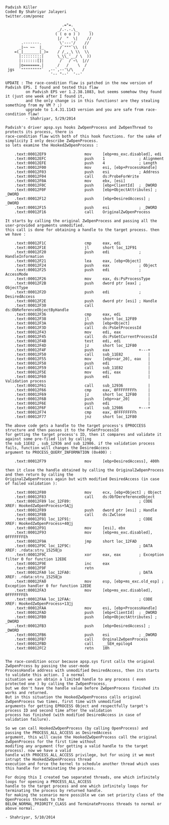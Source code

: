     Padvish Killer
    Coded By Shahriyar Jalayeri
    twitter.com/ponez
	
							 .="=.
						   _/.-.-.\_     _
						  ( ( o o ) )    ))
						   |/  "  \|    //
		   .-------.        \'---'/    //
		  _|~~ ~~  |_       /`"""`\\  ((
		=(_|_______|_)=    / /_,_\ \\  \\
		  |:::::::::|      \_\\_'__/ \  ))
		  |:::::::[]|       /`  /`~\  |//
		  |o=======.|      /   /    \  /
	 jgs  `"""""""""`  ,--`,--'\/\    /
						'-- "--'  '--'
	
	UPDATE : The race-condition flaw is patched in the new version of Padvish EPS. I found and tested this flaw
	         on Padvish EPS ver 1.2.38.1083, but seems somehow they found it (just one week after I found it,
			 and the only change is in this functions! are they stealing something from my VM ? ;) 
			 upgrade to 1.4.31.1143 version and you are safe from race-condition flaw!
			 - Shahriyar, 5/29/2014
	
    Padvish's driver apsp.sys hooks ZwOpenProcess and ZwOpenThread to protects its process, there is 
	race-condition flaw with both of this hook functions. for the sake of simplicity I only describe ZwOpenProcess.
    so lets examine the HookedZwOpenProcess :

        .text:00012EF9                 mov     [ebp+ms_exc.disabled], edi
        .text:00012EFC                 push    1               ; Alignment
        .text:00012EFE                 push    4               ; Length
        .text:00012F00                 mov     esi, [ebp+ProcessHandle]
        .text:00012F03                 push    esi             ; Address
        .text:00012F04                 call    ds:ProbeForWrite
        .text:00012F0A                 mov     ebx, [esi]
        .text:00012F0C                 push    [ebp+ClientId]  ; _DWORD
        .text:00012F0F                 push    [ebp+ObjectAttributes] ; _DWORD
        .text:00012F12                 push    [ebp+DesiredAccess] ; _DWORD
        .text:00012F15                 push    esi             ; _DWORD
        .text:00012F16                 call    OriginalZwOpenProcess

    It starts by calling the original ZwOpenProcess and passing all the user-provided arguments unmodified.
    this call is done for obtaining a handle to the target process. then we have :

        .text:00012F1C                 cmp     eax, edi
        .text:00012F1E                 jl      short loc_12F91
        .text:00012F20                 push    edi             ; HandleInformation
        .text:00012F21                 lea     eax, [ebp+Object]
        .text:00012F24                 push    eax             ; Object
        .text:00012F25                 push    edi             ; AccessMode
        .text:00012F26                 mov     eax, ds:PsProcessType
        .text:00012F2B                 push    dword ptr [eax] ; ObjectType
        .text:00012F2D                 push    edi             ; DesiredAccess
        .text:00012F2E                 push    dword ptr [esi] ; Handle
        .text:00012F30                 call    ds:ObReferenceObjectByHandle
        .text:00012F36                 cmp     eax, edi
        .text:00012F38                 jl      short loc_12F89
        .text:00012F3A                 push    [ebp+Object]
        .text:00012F3D                 call    ds:PsGetProcessId
        .text:00012F43                 mov     edi, eax
        .text:00012F45                 call    ds:PsGetCurrentProcessId
        .text:00012F4B                 test    edi, edi
        .text:00012F4D                 jz      short loc_12F80
        .text:00012F4F                 push    eax             +---+
        .text:00012F50                 call    sub_11E82           |
        .text:00012F55                 mov     [ebp+>ar_20], eax   |
        .text:00012F58                 push    edi                 |
        .text:00012F59                 call    sub_11E82           |
        .text:00012F5E                 mov     edi, eax            |
        .text:00012F60                 push    edi                 |     Validation process
        .text:00012F61                 call    sub_12936           |
        .text:00012F66                 cmp     eax, 0FFFFFFFFh     |
        .text:00012F69                 jz      short loc_12F80     |
        .text:00012F6B                 push    [ebp+>ar_20]        |
        .text:00012F6E                 push    edi                 |
        .text:00012F6F                 call    sub_12986       +---+
        .text:00012F74                 cmp     eax, 0FFFFFFFFh
        .text:00012F77                 jnz     short loc_12F80

    The above code gets a handle to the target process's EPROCCESS structure and then passes it to the PsGetProcessId
    for getting the target process's ID, then it compares and validate it against some pre-filed list by calling 
    the sub_11E82 , sub_12936 and sub_12986. if the validation process fails, function will changes the DesiredAccess
    argument to PROCESS_QUERY_INFORMATION (0x400) :

        .text:00012F79                 mov     [ebp+DesiredAccess], 400h

    then it close the handle obtained by calling the OriginalZwOpenProcess and then return by calling the 
    OriginalZwOpenProcess again but with modified DesiredAccess (in case of failed validation ):

        .text:00012F80                 mov     ecx, [ebp+Object] ; Object
        .text:00012F83                 call    ds:ObfDereferenceObject
        .text:00012F89 loc_12F89:                              ; CODE XREF: HookedZwOpenProcess+5Aj
        .text:00012F89                 push    dword ptr [esi] ; Handle
        .text:00012F8B                 call    ds:ZwClose
        .text:00012F91 loc_12F91:                              ; CODE XREF: HookedZwOpenProcess+40j
        .text:00012F91                 mov     [esi], ebx
        .text:00012F93                 mov     [ebp+ms_exc.disabled], 0FFFFFFFEh
        .text:00012F9A                 jmp     short loc_12FAD
        .text:00012F9C loc_12F9C:                              ; DATA XREF: .rdata:stru_15258o
        .text:00012F9C                 xor     eax, eax        ; Exception filter 0 for function 12EDE
        .text:00012F9E                 inc     eax
        .text:00012F9F                 retn
        .text:00012FA0 loc_12FA0:                              ; DATA XREF: .rdata:stru_15258o
        .text:00012FA0                 mov     esp, [ebp+ms_exc.old_esp] ; Exception handler 0 for function 12EDE
        .text:00012FA3                 mov     [ebp+ms_exc.disabled], 0FFFFFFFEh
        .text:00012FAA loc_12FAA:                              ; CODE XREF: HookedZwOpenProcess+13j
        .text:00012FAA                 mov     esi, [ebp+ProcessHandle]
        .text:00012FAD                 push    [ebp+ClientId]  ; _DWORD
        .text:00012FB0                 push    [ebp+ObjectAttributes] ; _DWORD
        .text:00012FB3                 push    [ebp+DesiredAccess] ; _DWORD
        .text:00012FB6                 push    esi             ; _DWORD
        .text:00012FB7                 call    OrginalZwOpenProcess
        .text:00012FBD                 call    __SEH_epilog4
        .text:00012FC2                 retn    10h

    
    The race-condition occur because apsp.sys first calls the original ZwOpenPrcess by passing the user-mode 
    ProcessHandle address with unmodified DesiredAccess, then its starts to validate this action. I a normal
	situation we can obtain a limited handle to any process ( even protected one ) by calling the ZwOpenProcess, 
	but we don't have the handle value before ZwOpenProcess finished its works and returned.
	But in this situation the HookedZwOpenProcess calls original ZwOpenProcess two times, first time with unmodified 
	arguments for getting EPROCESS Object and respectfully target's process ID and second time after the validation
	process has finished (with modified DesiredAccess in case of validation failure).
	
	So we can call HookedZwOpenProcess (by calling OpenProcess) and passing the PROCESS_ALL_ACCESS as DesiredAccess
	argument, this will cause the HookedZwOpenProcess call the original ZwOpenProcess for the first time without
	modifing any argument (for getting a valid handle to the target process). now we have a valid
	handle with PROCESS_ALL_ACCESS privilege, but for using it we most intrupt the HookedZwOpenProcess thread 
	execution and force the kernel to schedule another thread which uses this handle for terminating the process.
	
	For doing this I created two separated threads, one which infinitely loops for opening a PROCESS_ALL_ACCESS 
	handle to the target process and one which infinitely loops for terminating the process by returned handle.
    for making the scenario more possible we can set priority class of the OpenProcess threads to the 
    BELOW_NORMAL_PRIORITY_CLASS and TerminateProcess threads to normal or above normal.
	
	- Shahriyar, 5/10/2014